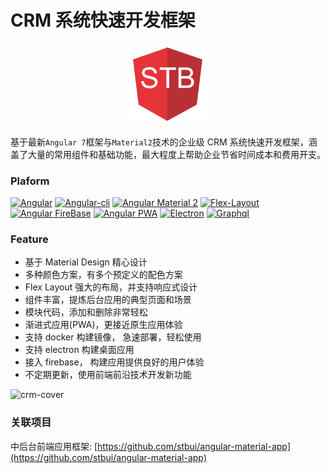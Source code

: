 # CRM 系统快速开发框架

<p align="center">
  <a href="./" target="blank"><img src="src/assets/logo.png" alt="angular-material-crm-app" width="128" /></a>
</p>

基于最新`Angular 7`框架与`Material2`技术的企业级 CRM 系统快速开发框架，涵盖了大量的常用组件和基础功能，最大程度上帮助企业节省时间成本和费用开支。

### Plaform


[![Angular](https://img.shields.io/badge/Angular-7.0.0-brightgreen.svg?style=flat-square)](https://github.com/angular/angular)
[![Angular-cli](https://img.shields.io/badge/Angular.cli-7.0.1-brightgreen.svg?style=square)](https://github.com/angular/angular-cli)
[![Angular Material 2](https://img.shields.io/badge/Material%202-7.0.0-brightgreen.svg?style=square)](https://github.com/angular/material2)
[![Flex-Layout](https://img.shields.io/badge/Flex.Layout-latest-brightgreen.svg?style=square)](https://github.com/angular/flex-layout)
[![Angular FireBase](https://img.shields.io/badge/Firebase-latest-brightgreen.svg?style=square)](https://github.com/angular/angularfire2)
[![Angular PWA](https://img.shields.io/badge/PWA-latest-brightgreen.svg?style=square)](https://github.com/angular/angular-cli)
[![Electron](https://img.shields.io/badge/electron-latest-brightgreen.svg?style=square)](https://github.com/electron/electron)
[![Graphql](https://img.shields.io/badge/graphql-latest-brightgreen.svg?style=square)](https://github.com/electron/electron)

### Feature

- 基于 Material Design 精心设计
- 多种颜色方案，有多个预定义的配色方案
- Flex Layout 强大的布局，并支持响应式设计
- 组件丰富，提炼后台应用的典型页面和场景
- 模块代码，添加和删除非常轻松
- 渐进式应用(PWA)，更接近原生应用体验
- 支持 docker 构建镜像， 急速部署，轻松使用
- 支持 electron 构建桌面应用
- 接入 firebase， 构建应用提供良好的用户体验
- 不定期更新，使用前端前沿技术开发新功能

![crm-cover](src/assets/crm-cover.png)

### 关联项目

中后台前端应用框架: [https://github.com/stbui/angular-material-app](https://github.com/stbui/angular-material-app)